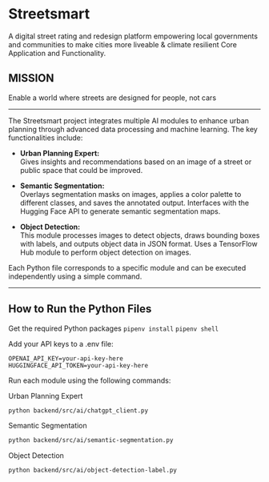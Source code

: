 # Streetsmart
A digital street rating and redesign platform empowering local governments and communities
to make cities more liveable & climate resilient Core Application and Functionality.

## MISSION
Enable a world where streets are designed for people, not cars


---


The Streetsmart project integrates multiple AI modules to enhance urban planning through advanced data processing and machine learning. The key functionalities include:

- **Urban Planning Expert:**  
  Gives insights and recommendations based on an image of a street or public space that could be improved.

- **Semantic Segmentation:**  
  Overlays segmentation masks on images, applies a color palette to different classes, and saves the annotated output. Interfaces with the Hugging Face API to generate semantic segmentation maps.

- **Object Detection:**  
  This module processes images to detect objects, draws bounding boxes with labels, and outputs object data in JSON format. Uses a TensorFlow Hub module to perform object detection on images. 

Each Python file corresponds to a specific module and can be executed independently using a simple command.

---

## How to Run the Python Files

Get the required Python packages
``pipenv install``
``pipenv shell``

Add your API keys to a .env file:
```
OPENAI_API_KEY=your-api-key-here
HUGGINGFACE_API_TOKEN=your-api-key-here
```

Run each module using the following commands:

Urban Planning Expert
```bash
python backend/src/ai/chatgpt_client.py
```
Semantic Segmentation
```bash
python backend/src/ai/semantic-segmentation.py
```
Object Detection
```bash
python backend/src/ai/object-detection-label.py
```



